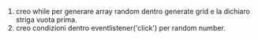 1. creo while per generare array random dentro generate grid e la dichiaro striga vuota prima.
2. creo condizioni dentro eventlistener('click') per random number.